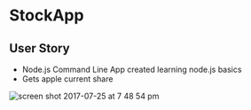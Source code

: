 # StockApp
<h2>User Story</h2>
<ul>
  <li>Node.js Command Line App created learning node.js basics</li>
  <li>Gets apple current share</li>
</ul>

![screen shot 2017-07-25 at 7 48 54 pm](https://user-images.githubusercontent.com/19230394/28598564-6a780a64-7172-11e7-8250-7e18fde170d9.png)
